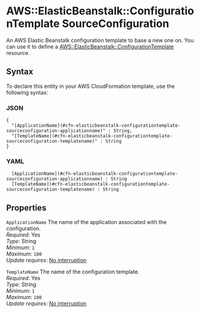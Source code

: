 # AWS::ElasticBeanstalk::ConfigurationTemplate SourceConfiguration<a name="aws-properties-elasticbeanstalk-configurationtemplate-sourceconfiguration"></a>

An AWS Elastic Beanstalk configuration template to base a new one on\. You can use it to define a [AWS::ElasticBeanstalk::ConfigurationTemplate](https://docs.aws.amazon.com/AWSCloudFormation/latest/UserGuide/aws-resource-beanstalk-configurationtemplate.html) resource\.

## Syntax<a name="aws-properties-elasticbeanstalk-configurationtemplate-sourceconfiguration-syntax"></a>

To declare this entity in your AWS CloudFormation template, use the following syntax:

### JSON<a name="aws-properties-elasticbeanstalk-configurationtemplate-sourceconfiguration-syntax.json"></a>

```
{
  "[ApplicationName](#cfn-elasticbeanstalk-configurationtemplate-sourceconfiguration-applicationname)" : String,
  "[TemplateName](#cfn-elasticbeanstalk-configurationtemplate-sourceconfiguration-templatename)" : String
}
```

### YAML<a name="aws-properties-elasticbeanstalk-configurationtemplate-sourceconfiguration-syntax.yaml"></a>

```
﻿  [ApplicationName](#cfn-elasticbeanstalk-configurationtemplate-sourceconfiguration-applicationname) : String
﻿  [TemplateName](#cfn-elasticbeanstalk-configurationtemplate-sourceconfiguration-templatename) : String
```

## Properties<a name="aws-properties-elasticbeanstalk-configurationtemplate-sourceconfiguration-properties"></a>

`ApplicationName`  <a name="cfn-elasticbeanstalk-configurationtemplate-sourceconfiguration-applicationname"></a>
The name of the application associated with the configuration\.  
*Required*: Yes  
*Type*: String  
*Minimum*: `1`  
*Maximum*: `100`  
*Update requires*: [No interruption](https://docs.aws.amazon.com/AWSCloudFormation/latest/UserGuide/using-cfn-updating-stacks-update-behaviors.html#update-no-interrupt)

`TemplateName`  <a name="cfn-elasticbeanstalk-configurationtemplate-sourceconfiguration-templatename"></a>
The name of the configuration template\.  
*Required*: Yes  
*Type*: String  
*Minimum*: `1`  
*Maximum*: `100`  
*Update requires*: [No interruption](https://docs.aws.amazon.com/AWSCloudFormation/latest/UserGuide/using-cfn-updating-stacks-update-behaviors.html#update-no-interrupt)